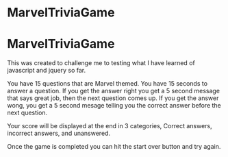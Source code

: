 # MarvelTriviaGame

# MarvelTriviaGame

This was created to challenge me to testing what I have learned of javascript and jquery so far.

You have 15 questions that are Marvel themed. You have 15 seconds to answer a question.
If you get the answer right you get a 5 second message that says great job, then the next question comes up.
If you get the answer wong, you get a 5 second mesage telling you the correct answer before the next question.

Your score will be displayed at the end in 3 categories, Correct answers, incorrect answers, and unanswered.

Once the game is completed you can hit the start over button and try again.
